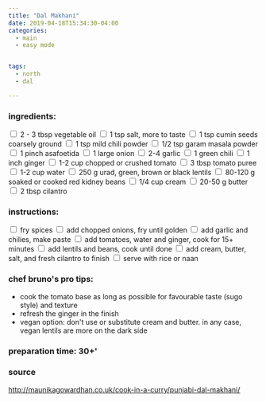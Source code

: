 ```yaml
---
title: "Dal Makhani"
date: 2019-04-18T15:34:30-04:00
categories:
  - main 
  - easy mode


tags:
  - north
  - dal

---
```


### ingredients:

<input type="checkbox"> 2 - 3 tbsp vegetable oil
<input type="checkbox"> 1 tsp salt, more to taste
<input type="checkbox"> 1 tsp cumin seeds coarsely ground
<input type="checkbox"> 1 tsp mild chili powder
<input type="checkbox"> 1/2 tsp garam masala powder
<input type="checkbox"> 1 pinch asafoetida
<input type="checkbox"> 1 large onion
<input type="checkbox"> 2-4 garlic
<input type="checkbox"> 1 green chili
<input type="checkbox"> 1 inch ginger
<input type="checkbox"> 1-2 cup chopped or crushed tomato
<input type="checkbox"> 3 tbsp tomato puree
<input type="checkbox"> 1-2 cup water
<input type="checkbox"> 250 g urad, green, brown or black lentils
<input type="checkbox"> 80-120 g soaked or cooked red kidney beans
<input type="checkbox"> 1/4 cup cream 
<input type="checkbox"> 20-50 g butter
<input type="checkbox"> 2 tbsp cilantro

### instructions:
<input type="checkbox"> fry spices
<input type="checkbox"> add chopped onions, fry until golden
<input type="checkbox"> add garlic and chilies, make paste
<input type="checkbox"> add tomatoes, water and ginger, cook for 15+ minutes
<input type="checkbox"> add lentils and beans, cook until done
<input type="checkbox"> add cream, butter, salt, and fresh cilantro to finish
<input type="checkbox"> serve with rice or naan

### chef bruno's pro tips:

- cook the tomato base as long as possible for favourable taste (sugo style) and texture
- refresh the ginger in the finish
- vegan option: don't use or substitute cream and butter. in any case, vegan lentils are more on the dark side

### preparation time: 30+'

### source

http://maunikagowardhan.co.uk/cook-in-a-curry/punjabi-dal-makhani/



